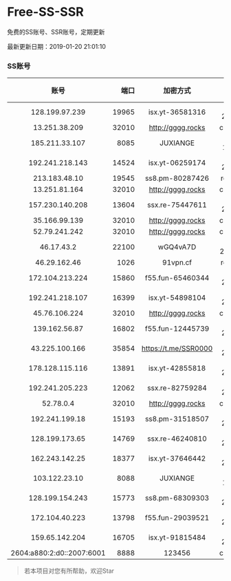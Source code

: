 # Free-SS-SSR

免费的SS账号、SSR账号，定期更新

最新更新日期：2019-01-20 21:01:10 

### SS账号
|账号|端口|加密方式|密码|更新时间|国家|
|:-----:|-----:|:----:|:----:|:----:|:----:|
|128.199.97.239|19965|isx.yt-36581316|aes-256-cfb|20:57:06|SG|
|13.251.38.209|32010|http://gggg.rocks|chacha20|20:57:17|SG|
|185.211.33.107|8085|JUXIANGE|aes-128-ctr|20:57:11|US|
|192.241.218.143|14524|isx.yt-06259174|aes-256-cfb|20:57:04|US|
|213.183.48.10|19545|ss8.pm-80287426|rc4-md5|20:57:05|RU|
|13.251.81.164|32010|http://gggg.rocks|chacha20|20:47:21|SG|
|157.230.140.208|13604|ssx.re-75447611|aes-256-cfb|20:57:05|US|
|35.166.99.139|32010|http://gggg.rocks|chacha20|20:57:13|US|
|52.79.241.242|32010|http://gggg.rocks|chacha20|20:57:23|KR|
|46.17.43.2|22100|wGQ4vA7D|aes-256-gcm|20:47:24|RU|
|46.29.162.46|1026|91vpn.cf|rc4-md5|20:57:20|RU|
|172.104.213.224|15860|f55.fun-65460344|aes-256-cfb|20:57:04|US|
|192.241.218.107|16399|isx.yt-54898104|aes-256-cfb|20:57:05|US|
|45.76.106.224|32010|http://gggg.rocks|chacha20|20:57:11|JP|
|139.162.56.87|16802|f55.fun-12445739|aes-256-cfb|20:57:05|SG|
|43.225.100.166|35854|https://t.me/SSR0000|aes-256-cfb|20:57:15|HK|
|178.128.115.116|13891|isx.yt-42855818|aes-256-cfb|20:57:06|SG|
|192.241.205.223|12062|ssx.re-82759284|aes-256-cfb|20:57:05|US|
|52.78.0.4|32010|http://gggg.rocks|chacha20|20:57:14|KR|
|192.241.199.18|15193|ss8.pm-31518507|aes-256-cfb|20:57:05|US|
|128.199.173.65|14769|ssx.re-46240810|aes-256-cfb|20:57:06|SG|
|162.243.142.25|18377|isx.yt-37646442|aes-256-cfb|20:57:05|US|
|103.122.23.10|8088|JUXIANGE|aes-128-ctr|20:57:09|US|
|128.199.154.243|15773|ss8.pm-68309303|aes-256-cfb|20:57:06|SG|
|172.104.40.223|13798|f55.fun-29039521|aes-256-cfb|20:57:05|SG|
|159.65.142.204|16705|isx.yt-91815484|aes-256-cfb|20:57:06|SG|
|2604:a880:2:d0::2007:6001|8888|123456|chacha20|20:57:12|US|


> 若本项目对您有所帮助，欢迎Star